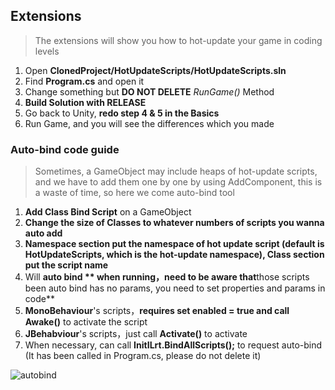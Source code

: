 ## Extensions

> The extensions will show you how to hot-update your game in coding levels

1. Open **ClonedProject/HotUpdateScripts/HotUpdateScripts.sln**
2. Find **Program.cs** and open it
3. Change something but **DO NOT DELETE** *RunGame()* Method
4. **Build Solution with RELEASE**
5. Go back to Unity, **redo step 4 & 5 in the Basics**
6. Run Game, and you will see the differences which you made



### Auto-bind code guide

> Sometimes, a GameObject may include heaps of hot-update scripts, and we have to add them one by one by using AddComponent, this is a waste of time, so here we come auto-bind tool

1. **Add Class Bind Script** on a GameObject
2. **Change the size of Classes to whatever numbers of scripts you wanna auto add**
3. **Namespace section put the namespace of hot update script (default is HotUpdateScripts, which is the hot-update namespace), Class section put the script name**
4. Will **auto bind ** **when running**，need to be aware that**those scripts been auto bind has no params, you need to set properties and params in code**
5. **MonoBehaviour**'s scripts，**requires set enabled = true and call Awake()** to activate the script
6. **JBehabviour**'s scripts，just call **Activate()** to activate
7. When necessary, can call **InitILrt.BindAllScripts();** to request auto-bind (It has been called in Program.cs, please do not delete it)

![autobind](https://s1.ax1x.com/2020/09/04/wkGjqe.jpg)

